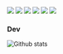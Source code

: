 <p float="left">
  <img src="https://img.shields.io/badge/-HTML-e34f26?logo=html5&logoColor=fff">
  <img src="https://img.shields.io/badge/-CSS3-1572B6.svg?logo=CSS3">
  <img src="https://img.shields.io/badge/-Javascript-F7DF1E.svg?logo=javascript">
  <img src="https://img.shields.io/badge/-Jquery-0769AD.svg?logo=jquery">
  <img src="https://img.shields.io/badge/-Php-777BB4.svg?logo=php">
  <img src="https://img.shields.io/badge/C++-blue.svg?style=flat&logo=c%2B%2B">
</p>


### Dev

![Github stats](https://github-readme-stats.vercel.app/api/top-langs/?username=Tovape&show_icons=true&theme=radical)

<!--

![Top languages](https://github-readme-stats.vercel.app/api?username=Tovape&count_private=true&show_icons=true&theme=radical)

-->
